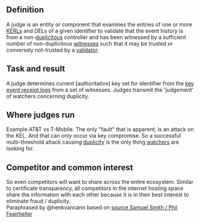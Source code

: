 ## Definition
A judge is an entity or component that examines the entries of one or more [KERLs](key-event-receipt-log) and DELs of a given identifier to validate that the event history is from a non-[duplicitous](duplicity) controller and has been witnessed by a sufficient number of non-duplicitous [witnesses](witness) such that it may be trusted or conversely not-trusted by a [validator](validator).

## Task and result
A judge determines current [authoritative] key set for identifier from the [key event receipt logs](key-event-receipt-log) from a set of witnesses. Judges transmit the 'judgement' of watchers concerning duplicity.

## Where judges run
Example AT&T vs T-Mobile. The only "fault" that is apparent, is an attack on the KEL. And that can only occur via key compromise. So a successful multi-threshold attack causing [duplicity](duplicity) is the only thing [watchers](watcher) are looking for. 

## Competitor and common interest
So even competitors will want to share across the entire ecosystem. Similar to certificate transparency, all competitors in the internet hosting space share the information with each other because it is in their best interest to eliminate fraud / duplicity.\
Paraphrased by @henkvancann based on [source Samuel Smith / Phil Feairheller](https://hackmd.io/-soUScAqQEaSw5MJ71899w?view#2022-09-06)

